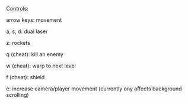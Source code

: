 Controls:


arrow keys: movement

a, s, d: dual laser

z: rockets

q (cheat): kill an enemy

w (cheat): warp to next level

f (cheat): shield

e: increase camera/player movement (currently ony affects background scrolling)

